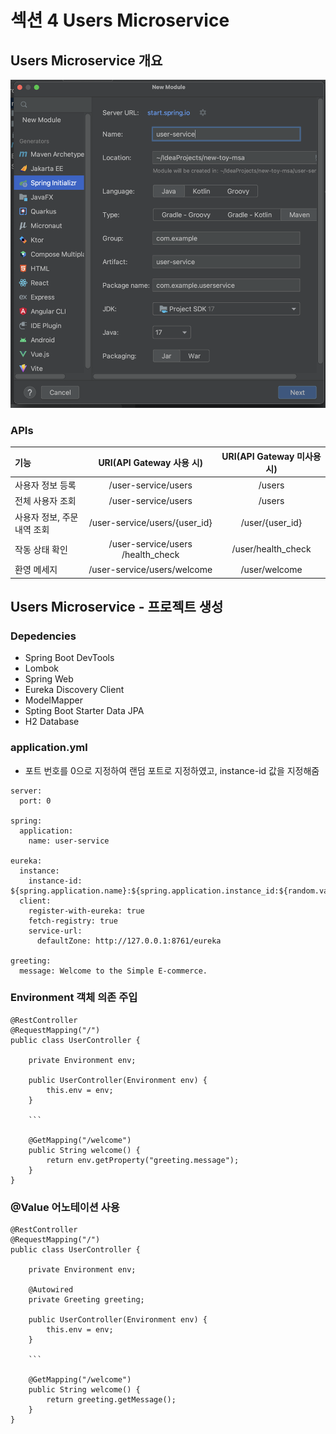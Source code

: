 # 섹션 4 Users Microservice

## Users Microservice 개요

![](https://github.com/dididiri1/TIL/blob/main/SpringColud/images/04_01.png?raw=true)

### APIs
| 기능               |       URI(API Gateway 사용 시)       | URI(API Gateway 미사용 시) |
|:-----------------|:---------------------------------:|:----------------------:|
| 사용자 정보 등록        |        /user-service/users        |         /users         |
| 전체 사용자 조회        |        /user-service/users        |         /users         |
| 사용자 정보, 주문 내역 조회 |   /user-service/users/{user_id}   |    /user/{user_id}     |
| 작동 상태 확인         | /user-service/users /health_check |   /user/health_check   |
| 환영 메세지           |    /user-service/users/welcome    |     /user/welcome      |

## Users Microservice - 프로젝트 생성

### Depedencies
- Spring Boot DevTools
- Lombok
- Spring Web
- Eureka Discovery Client
- ModelMapper
- Spting Boot Starter Data JPA
- H2 Database

### application.yml
- 포트 번호를 0으로 지정하여 랜덤 포트로 지정하였고, instance-id 값을 지정해줌
```
server:
  port: 0

spring:
  application:
    name: user-service

eureka:
  instance:
    instance-id: ${spring.application.name}:${spring.application.instance_id:${random.value}}
  client:
    register-with-eureka: true
    fetch-registry: true
    service-url:
      defaultZone: http://127.0.0.1:8761/eureka

greeting:
  message: Welcome to the Simple E-commerce.
```

### Environment 객체 의존 주입
```
@RestController
@RequestMapping("/")
public class UserController {

    private Environment env;

    public UserController(Environment env) {
        this.env = env;
    }

    ```

    @GetMapping("/welcome")
    public String welcome() {
        return env.getProperty("greeting.message");
    }
}

```

### @Value 어노테이션 사용
```
@RestController
@RequestMapping("/")
public class UserController {

    private Environment env;

    @Autowired
    private Greeting greeting;

    public UserController(Environment env) {
        this.env = env;
    }

    ```

    @GetMapping("/welcome")
    public String welcome() {
        return greeting.getMessage();
    }
}

```
